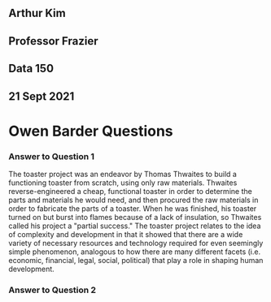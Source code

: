 ## Arthur Kim
## Professor Frazier
## Data 150
## 21 Sept 2021

# Owen Barder Questions

### Answer to Question 1
The toaster project was an endeavor by Thomas Thwaites to build a functioning toaster from scratch, using only raw materials.  Thwaites reverse-engineered a cheap, functional toaster in order to determine the parts and materials he would need, and then procured the raw materials in order to fabricate the parts of a toaster.  When he was finished, his toaster turned on but burst into flames because of a lack of insulation, so Thwaites called his project a "partial success."  The toaster project relates to the idea of complexity and development in that it showed that there are a wide variety of necessary resources and technology required for even seemingly simple phenomenon, analogous to how there are many different facets (i.e. economic, financial, legal, social, political) that play a role in shaping human development.

### Answer to Question 2
